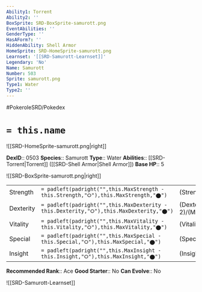 ```yaml
---
Ability1: Torrent
Ability2: ''
BoxSprite: SRD-BoxSprite-samurott.png
EventAbilities: ''
GenderType: ''
HasAForm?: ''
HiddenAbility: Shell Armor
HomeSprite: SRD-HomeSprite-samurott.png
Learnset: '[[SRD-Samurott-Learnset]]'
Legendary: 'No'
Name: Samurott
Number: 503
Sprite: samurott.png
Type1: Water
Type2: ''
---
```


#PokeroleSRD/Pokedex

# `= this.name`

![[SRD-HomeSprite-samurott.png|right]]

**DexID**:: 0503
**Species**:: Samurott
**Type**:: Water
**Abilities**:: [[SRD-Torrent|Torrent]] ([[SRD-Shell Armor|Shell Armor]])
**Base HP**:: 5

![[SRD-BoxSprite-samurott.png|right]]

|           |                                                                                        |                                          |
| --------- | -------------------------------------------------------------------------------------- | ---------------------------------------- |
| Strength  | `= padleft(padright("",this.MaxStrength - this.Strength,"⭘"),this.MaxStrength,"⬤")`    | (Strength::3)/(MaxStrength::6)   |
| Dexterity | `= padleft(padright("",this.MaxDexterity - this.Dexterity,"⭘"),this.MaxDexterity,"⬤")` | (Dexterity:: 2)/(MaxDexterity::5) |
| Vitality  | `= padleft(padright("",this.MaxVitality - this.Vitality,"⭘"),this.MaxVitality,"⬤")`    | (Vitality::2)/(MaxVitality::5)   |
| Special   | `= padleft(padright("",this.MaxSpecial - this.Special,"⭘"),this.MaxSpecial,"⬤")`       | (Special::3)/(MaxSpecial::6)     |
| Insight   | `= padleft(padright("",this.MaxInsight - this.Insight,"⭘"),this.MaxInsight,"⬤")`       | (Insight::2)/(MaxInsight::5)     |

**Recommended Rank**:: Ace
**Good Starter**:: No
**Can Evolve**:: No

![[SRD-Samurott-Learnset]]